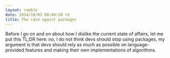 ```yaml
---
layout: ramble
date: 2024/10/03 08:49:20 +3
title: The case againt packages
---
```


Before I go on and on about how I dislike the current state of affairs, let me put this TL;DR here: no, I do not think devs should stop using packages, my argument is that devs should rely as much as possible on language-provided features and making their own implementations of algorithms.
